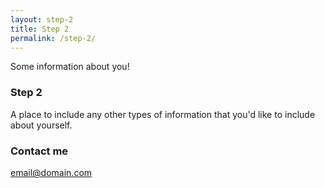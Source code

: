 ```yaml
---
layout: step-2
title: Step 2
permalink: /step-2/
---
```


Some information about you!

### Step 2

A place to include any other types of information that you'd like to include about yourself.

### Contact me

[email@domain.com](mailto:email@domain.com)
